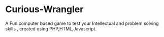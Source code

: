 # Curious-Wrangler
A Fun computer based game to test your Intellectual and problem solving skills , created using PHP,HTML,Javascript.
